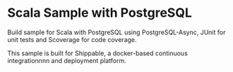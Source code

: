Scala Sample with PostgreSQL
=================

Build sample for Scala with PostgreSQL using PostgreSQL-Async, JUnit for unit tests and Scoverage for code coverage.

This sample is built for Shippable, a docker-based continuous integrationnnn and deployment platform.
